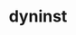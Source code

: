 ---
title: "dyninst"
layout: cache
categories: [package, develop]
meta: {"versions": ["13.0.0"], "compilers": ["gcc@=11.4.0", "gcc@=9.4.0"], "oss": ["ubuntu20.04", "ubuntu22.04"], "platforms": ["linux"], "targets": ["neoverse_v1", "neoverse_v2", "ppc64le", "x86_64_v3"], "stacks": ["e4s", "e4s-neoverse-v2", "e4s-neoverse_v1", "e4s-power", "e4s-rocm-external", "root", "tutorial"], "num_specs": 87, "num_specs_by_stack": {"root": 87, "e4s-power": 16, "e4s-neoverse_v1": 16, "e4s-neoverse-v2": 16, "tutorial": 7, "e4s": 24, "e4s-rocm-external": 8}}
spec_details: [{"hash": "34aydl4ac5g4krktlc5utfbqgwdntzua", "compiler": "gcc@=9.4.0", "versions": ["13.0.0"], "os": "ubuntu20.04", "platform": "linux", "target": "ppc64le", "variants": ["build_system=cmake", "build_type=Release", "generator=make", "~ipo", "+openmp", "~stat_dysect", "~static"], "stacks": ["root", "e4s-power"], "size": "-", "tarball": "https://binaries.spack.io/develop/build_cache/linux-ubuntu20.04-ppc64le/gcc-9.4.0/dyninst-13.0.0/linux-ubuntu20.04-ppc64le-gcc-9.4.0-dyninst-13.0.0-34aydl4ac5g4krktlc5utfbqgwdntzua.spack"}, {"hash": "3jvx4stsfx2qfejibrxpgocphewb5657", "compiler": "gcc@=9.4.0", "versions": ["13.0.0"], "os": "ubuntu20.04", "platform": "linux", "target": "ppc64le", "variants": ["build_system=cmake", "build_type=Release", "generator=make", "~ipo", "+openmp", "~stat_dysect", "~static"], "stacks": ["root", "e4s-power"], "size": "-", "tarball": "https://binaries.spack.io/develop/build_cache/linux-ubuntu20.04-ppc64le/gcc-9.4.0/dyninst-13.0.0/linux-ubuntu20.04-ppc64le-gcc-9.4.0-dyninst-13.0.0-3jvx4stsfx2qfejibrxpgocphewb5657.spack"}, {"hash": "5b73tqhp5jp3gmlsyawiol7soi465y7g", "compiler": "gcc@=9.4.0", "versions": ["13.0.0"], "os": "ubuntu20.04", "platform": "linux", "target": "ppc64le", "variants": ["build_system=cmake", "build_type=Release", "generator=make", "~ipo", "+openmp", "~stat_dysect", "~static"], "stacks": ["root", "e4s-power"], "size": "-", "tarball": "https://binaries.spack.io/develop/build_cache/linux-ubuntu20.04-ppc64le/gcc-9.4.0/dyninst-13.0.0/linux-ubuntu20.04-ppc64le-gcc-9.4.0-dyninst-13.0.0-5b73tqhp5jp3gmlsyawiol7soi465y7g.spack"}, {"hash": "hsy3gtevbotlgak3eqtoogcn2colwe7k", "compiler": "gcc@=9.4.0", "versions": ["13.0.0"], "os": "ubuntu20.04", "platform": "linux", "target": "ppc64le", "variants": ["build_system=cmake", "build_type=Release", "generator=make", "~ipo", "+openmp", "~stat_dysect", "~static"], "stacks": ["root", "e4s-power"], "size": "-", "tarball": "https://binaries.spack.io/develop/build_cache/linux-ubuntu20.04-ppc64le/gcc-9.4.0/dyninst-13.0.0/linux-ubuntu20.04-ppc64le-gcc-9.4.0-dyninst-13.0.0-hsy3gtevbotlgak3eqtoogcn2colwe7k.spack"}, {"hash": "i7kqk7jaengt3morj64hnxyu7tnjhnvc", "compiler": "gcc@=9.4.0", "versions": ["13.0.0"], "os": "ubuntu20.04", "platform": "linux", "target": "ppc64le", "variants": ["build_system=cmake", "build_type=Release", "generator=make", "~ipo", "+openmp", "~stat_dysect", "~static"], "stacks": ["root", "e4s-power"], "size": "-", "tarball": "https://binaries.spack.io/develop/build_cache/linux-ubuntu20.04-ppc64le/gcc-9.4.0/dyninst-13.0.0/linux-ubuntu20.04-ppc64le-gcc-9.4.0-dyninst-13.0.0-i7kqk7jaengt3morj64hnxyu7tnjhnvc.spack"}, {"hash": "jy7rrrghbma6abg7uqlpksb6hjylplf2", "compiler": "gcc@=9.4.0", "versions": ["13.0.0"], "os": "ubuntu20.04", "platform": "linux", "target": "ppc64le", "variants": ["build_system=cmake", "build_type=Release", "generator=make", "~ipo", "+openmp", "~stat_dysect", "~static"], "stacks": ["root", "e4s-power"], "size": "-", "tarball": "https://binaries.spack.io/develop/build_cache/linux-ubuntu20.04-ppc64le/gcc-9.4.0/dyninst-13.0.0/linux-ubuntu20.04-ppc64le-gcc-9.4.0-dyninst-13.0.0-jy7rrrghbma6abg7uqlpksb6hjylplf2.spack"}, {"hash": "mqqwwcllb2t36ahfelddj7cvyg7mavpk", "compiler": "gcc@=9.4.0", "versions": ["13.0.0"], "os": "ubuntu20.04", "platform": "linux", "target": "ppc64le", "variants": ["build_system=cmake", "build_type=Release", "generator=make", "~ipo", "+openmp", "~stat_dysect", "~static"], "stacks": ["root", "e4s-power"], "size": "-", "tarball": "https://binaries.spack.io/develop/build_cache/linux-ubuntu20.04-ppc64le/gcc-9.4.0/dyninst-13.0.0/linux-ubuntu20.04-ppc64le-gcc-9.4.0-dyninst-13.0.0-mqqwwcllb2t36ahfelddj7cvyg7mavpk.spack"}, {"hash": "nsugtveigfoghc7ks22tia7c67iwlrvu", "compiler": "gcc@=9.4.0", "versions": ["13.0.0"], "os": "ubuntu20.04", "platform": "linux", "target": "ppc64le", "variants": ["build_system=cmake", "build_type=Release", "generator=make", "~ipo", "+openmp", "~stat_dysect", "~static"], "stacks": ["root", "e4s-power"], "size": "-", "tarball": "https://binaries.spack.io/develop/build_cache/linux-ubuntu20.04-ppc64le/gcc-9.4.0/dyninst-13.0.0/linux-ubuntu20.04-ppc64le-gcc-9.4.0-dyninst-13.0.0-nsugtveigfoghc7ks22tia7c67iwlrvu.spack"}, {"hash": "pf4xypwgxeytg3icggamedt2qqh7zcwn", "compiler": "gcc@=9.4.0", "versions": ["13.0.0"], "os": "ubuntu20.04", "platform": "linux", "target": "ppc64le", "variants": ["build_system=cmake", "build_type=Release", "generator=make", "~ipo", "+openmp", "~stat_dysect", "~static"], "stacks": ["root", "e4s-power"], "size": "-", "tarball": "https://binaries.spack.io/develop/build_cache/linux-ubuntu20.04-ppc64le/gcc-9.4.0/dyninst-13.0.0/linux-ubuntu20.04-ppc64le-gcc-9.4.0-dyninst-13.0.0-pf4xypwgxeytg3icggamedt2qqh7zcwn.spack"}, {"hash": "pn5arf3vi6p7rdhjexaom34bpymdqhux", "compiler": "gcc@=9.4.0", "versions": ["13.0.0"], "os": "ubuntu20.04", "platform": "linux", "target": "ppc64le", "variants": ["build_system=cmake", "build_type=Release", "generator=make", "~ipo", "+openmp", "~stat_dysect", "~static"], "stacks": ["root", "e4s-power"], "size": "-", "tarball": "https://binaries.spack.io/develop/build_cache/linux-ubuntu20.04-ppc64le/gcc-9.4.0/dyninst-13.0.0/linux-ubuntu20.04-ppc64le-gcc-9.4.0-dyninst-13.0.0-pn5arf3vi6p7rdhjexaom34bpymdqhux.spack"}, {"hash": "t3ac4dv32goo4gf6whru55jcxldlfnmn", "compiler": "gcc@=9.4.0", "versions": ["13.0.0"], "os": "ubuntu20.04", "platform": "linux", "target": "ppc64le", "variants": ["build_system=cmake", "build_type=Release", "generator=make", "~ipo", "+openmp", "~stat_dysect", "~static"], "stacks": ["root", "e4s-power"], "size": "-", "tarball": "https://binaries.spack.io/develop/build_cache/linux-ubuntu20.04-ppc64le/gcc-9.4.0/dyninst-13.0.0/linux-ubuntu20.04-ppc64le-gcc-9.4.0-dyninst-13.0.0-t3ac4dv32goo4gf6whru55jcxldlfnmn.spack"}, {"hash": "toy2z4iw2hwt6kw3iep7evgebdkbbo4d", "compiler": "gcc@=9.4.0", "versions": ["13.0.0"], "os": "ubuntu20.04", "platform": "linux", "target": "ppc64le", "variants": ["build_system=cmake", "build_type=Release", "generator=make", "~ipo", "+openmp", "~stat_dysect", "~static"], "stacks": ["root", "e4s-power"], "size": "-", "tarball": "https://binaries.spack.io/develop/build_cache/linux-ubuntu20.04-ppc64le/gcc-9.4.0/dyninst-13.0.0/linux-ubuntu20.04-ppc64le-gcc-9.4.0-dyninst-13.0.0-toy2z4iw2hwt6kw3iep7evgebdkbbo4d.spack"}, {"hash": "udn7ovnm2lsoowjned4gvidujvumua26", "compiler": "gcc@=9.4.0", "versions": ["13.0.0"], "os": "ubuntu20.04", "platform": "linux", "target": "ppc64le", "variants": ["build_system=cmake", "build_type=Release", "generator=make", "~ipo", "+openmp", "~stat_dysect", "~static"], "stacks": ["root", "e4s-power"], "size": "-", "tarball": "https://binaries.spack.io/develop/build_cache/linux-ubuntu20.04-ppc64le/gcc-9.4.0/dyninst-13.0.0/linux-ubuntu20.04-ppc64le-gcc-9.4.0-dyninst-13.0.0-udn7ovnm2lsoowjned4gvidujvumua26.spack"}, {"hash": "vf2jgkoluggejbrxgngx6qx3pt6czssc", "compiler": "gcc@=9.4.0", "versions": ["13.0.0"], "os": "ubuntu20.04", "platform": "linux", "target": "ppc64le", "variants": ["build_system=cmake", "build_type=Release", "generator=make", "~ipo", "+openmp", "~stat_dysect", "~static"], "stacks": ["root", "e4s-power"], "size": "-", "tarball": "https://binaries.spack.io/develop/build_cache/linux-ubuntu20.04-ppc64le/gcc-9.4.0/dyninst-13.0.0/linux-ubuntu20.04-ppc64le-gcc-9.4.0-dyninst-13.0.0-vf2jgkoluggejbrxgngx6qx3pt6czssc.spack"}, {"hash": "wf7yalgiiiigrzjyzglijumuqed7h2zm", "compiler": "gcc@=9.4.0", "versions": ["13.0.0"], "os": "ubuntu20.04", "platform": "linux", "target": "ppc64le", "variants": ["build_system=cmake", "build_type=Release", "generator=make", "~ipo", "+openmp", "~stat_dysect", "~static"], "stacks": ["root", "e4s-power"], "size": "-", "tarball": "https://binaries.spack.io/develop/build_cache/linux-ubuntu20.04-ppc64le/gcc-9.4.0/dyninst-13.0.0/linux-ubuntu20.04-ppc64le-gcc-9.4.0-dyninst-13.0.0-wf7yalgiiiigrzjyzglijumuqed7h2zm.spack"}, {"hash": "xema2e7rlcbt2l4bh7jms4bdopwgmgo5", "compiler": "gcc@=9.4.0", "versions": ["13.0.0"], "os": "ubuntu20.04", "platform": "linux", "target": "ppc64le", "variants": ["build_system=cmake", "build_type=Release", "generator=make", "~ipo", "+openmp", "~stat_dysect", "~static"], "stacks": ["root", "e4s-power"], "size": "-", "tarball": "https://binaries.spack.io/develop/build_cache/linux-ubuntu20.04-ppc64le/gcc-9.4.0/dyninst-13.0.0/linux-ubuntu20.04-ppc64le-gcc-9.4.0-dyninst-13.0.0-xema2e7rlcbt2l4bh7jms4bdopwgmgo5.spack"}, {"hash": "26wg4irhtkkuxs5tawrwtcoivumfv2bs", "compiler": "gcc@=11.4.0", "versions": ["13.0.0"], "os": "ubuntu22.04", "platform": "linux", "target": "neoverse_v1", "variants": ["build_system=cmake", "build_type=Release", "generator=make", "~ipo", "+openmp", "~stat_dysect", "~static"], "stacks": ["root", "e4s-neoverse_v1"], "size": "-", "tarball": "https://binaries.spack.io/develop/build_cache/linux-ubuntu22.04-neoverse_v1/gcc-11.4.0/dyninst-13.0.0/linux-ubuntu22.04-neoverse_v1-gcc-11.4.0-dyninst-13.0.0-26wg4irhtkkuxs5tawrwtcoivumfv2bs.spack"}, {"hash": "2wtnpisousg3sspwslmrlt5kvbop6bvc", "compiler": "gcc@=11.4.0", "versions": ["13.0.0"], "os": "ubuntu22.04", "platform": "linux", "target": "neoverse_v1", "variants": ["build_system=cmake", "build_type=Release", "generator=make", "~ipo", "+openmp", "~stat_dysect", "~static"], "stacks": ["root", "e4s-neoverse_v1"], "size": "-", "tarball": "https://binaries.spack.io/develop/build_cache/linux-ubuntu22.04-neoverse_v1/gcc-11.4.0/dyninst-13.0.0/linux-ubuntu22.04-neoverse_v1-gcc-11.4.0-dyninst-13.0.0-2wtnpisousg3sspwslmrlt5kvbop6bvc.spack"}, {"hash": "5wtv74lhr6riepi4lqzriyakrqpafcil", "compiler": "gcc@=11.4.0", "versions": ["13.0.0"], "os": "ubuntu22.04", "platform": "linux", "target": "neoverse_v1", "variants": ["build_system=cmake", "build_type=Release", "generator=make", "~ipo", "+openmp", "~stat_dysect", "~static"], "stacks": ["root", "e4s-neoverse_v1"], "size": "-", "tarball": "https://binaries.spack.io/develop/build_cache/linux-ubuntu22.04-neoverse_v1/gcc-11.4.0/dyninst-13.0.0/linux-ubuntu22.04-neoverse_v1-gcc-11.4.0-dyninst-13.0.0-5wtv74lhr6riepi4lqzriyakrqpafcil.spack"}, {"hash": "d6rnsnhr3lxeseixirt26rszyngvruv4", "compiler": "gcc@=11.4.0", "versions": ["13.0.0"], "os": "ubuntu22.04", "platform": "linux", "target": "neoverse_v1", "variants": ["build_system=cmake", "build_type=Release", "generator=make", "~ipo", "+openmp", "~stat_dysect", "~static"], "stacks": ["root", "e4s-neoverse_v1"], "size": "-", "tarball": "https://binaries.spack.io/develop/build_cache/linux-ubuntu22.04-neoverse_v1/gcc-11.4.0/dyninst-13.0.0/linux-ubuntu22.04-neoverse_v1-gcc-11.4.0-dyninst-13.0.0-d6rnsnhr3lxeseixirt26rszyngvruv4.spack"}, {"hash": "ehalxpimsmvv7bjwsxv2yu4kuvnj6q3m", "compiler": "gcc@=11.4.0", "versions": ["13.0.0"], "os": "ubuntu22.04", "platform": "linux", "target": "neoverse_v1", "variants": ["build_system=cmake", "build_type=Release", "generator=make", "~ipo", "+openmp", "~stat_dysect", "~static"], "stacks": ["root", "e4s-neoverse_v1"], "size": "-", "tarball": "https://binaries.spack.io/develop/build_cache/linux-ubuntu22.04-neoverse_v1/gcc-11.4.0/dyninst-13.0.0/linux-ubuntu22.04-neoverse_v1-gcc-11.4.0-dyninst-13.0.0-ehalxpimsmvv7bjwsxv2yu4kuvnj6q3m.spack"}, {"hash": "gtdkv5clqbxycr4zzlfzgaq3vnjv5wrq", "compiler": "gcc@=11.4.0", "versions": ["13.0.0"], "os": "ubuntu22.04", "platform": "linux", "target": "neoverse_v1", "variants": ["build_system=cmake", "build_type=Release", "generator=make", "~ipo", "+openmp", "~stat_dysect", "~static"], "stacks": ["root", "e4s-neoverse_v1"], "size": "-", "tarball": "https://binaries.spack.io/develop/build_cache/linux-ubuntu22.04-neoverse_v1/gcc-11.4.0/dyninst-13.0.0/linux-ubuntu22.04-neoverse_v1-gcc-11.4.0-dyninst-13.0.0-gtdkv5clqbxycr4zzlfzgaq3vnjv5wrq.spack"}, {"hash": "h7ciitv2cdldkpzhl77l6jswvigpq4aq", "compiler": "gcc@=11.4.0", "versions": ["13.0.0"], "os": "ubuntu22.04", "platform": "linux", "target": "neoverse_v1", "variants": ["build_system=cmake", "build_type=Release", "generator=make", "~ipo", "+openmp", "~stat_dysect", "~static"], "stacks": ["root", "e4s-neoverse_v1"], "size": "-", "tarball": "https://binaries.spack.io/develop/build_cache/linux-ubuntu22.04-neoverse_v1/gcc-11.4.0/dyninst-13.0.0/linux-ubuntu22.04-neoverse_v1-gcc-11.4.0-dyninst-13.0.0-h7ciitv2cdldkpzhl77l6jswvigpq4aq.spack"}, {"hash": "j53vzbtbopgli6r2nhbpyf44pouw2ibh", "compiler": "gcc@=11.4.0", "versions": ["13.0.0"], "os": "ubuntu22.04", "platform": "linux", "target": "neoverse_v1", "variants": ["build_system=cmake", "build_type=Release", "generator=make", "~ipo", "+openmp", "~stat_dysect", "~static"], "stacks": ["root", "e4s-neoverse_v1"], "size": "-", "tarball": "https://binaries.spack.io/develop/build_cache/linux-ubuntu22.04-neoverse_v1/gcc-11.4.0/dyninst-13.0.0/linux-ubuntu22.04-neoverse_v1-gcc-11.4.0-dyninst-13.0.0-j53vzbtbopgli6r2nhbpyf44pouw2ibh.spack"}, {"hash": "kx6l53tte62ckuunmjjxqgcvyf4vxz3q", "compiler": "gcc@=11.4.0", "versions": ["13.0.0"], "os": "ubuntu22.04", "platform": "linux", "target": "neoverse_v1", "variants": ["build_system=cmake", "build_type=Release", "generator=make", "~ipo", "+openmp", "~stat_dysect", "~static"], "stacks": ["root", "e4s-neoverse_v1"], "size": "-", "tarball": "https://binaries.spack.io/develop/build_cache/linux-ubuntu22.04-neoverse_v1/gcc-11.4.0/dyninst-13.0.0/linux-ubuntu22.04-neoverse_v1-gcc-11.4.0-dyninst-13.0.0-kx6l53tte62ckuunmjjxqgcvyf4vxz3q.spack"}, {"hash": "mbl5z4jfn2qafkumovrynvz7onajygyw", "compiler": "gcc@=11.4.0", "versions": ["13.0.0"], "os": "ubuntu22.04", "platform": "linux", "target": "neoverse_v1", "variants": ["build_system=cmake", "build_type=Release", "generator=make", "~ipo", "+openmp", "~stat_dysect", "~static"], "stacks": ["root", "e4s-neoverse_v1"], "size": "-", "tarball": "https://binaries.spack.io/develop/build_cache/linux-ubuntu22.04-neoverse_v1/gcc-11.4.0/dyninst-13.0.0/linux-ubuntu22.04-neoverse_v1-gcc-11.4.0-dyninst-13.0.0-mbl5z4jfn2qafkumovrynvz7onajygyw.spack"}, {"hash": "pqak6lltelvus5iao32io2brj3yfgtpb", "compiler": "gcc@=11.4.0", "versions": ["13.0.0"], "os": "ubuntu22.04", "platform": "linux", "target": "neoverse_v1", "variants": ["build_system=cmake", "build_type=Release", "generator=make", "~ipo", "+openmp", "~stat_dysect", "~static"], "stacks": ["root", "e4s-neoverse_v1"], "size": "-", "tarball": "https://binaries.spack.io/develop/build_cache/linux-ubuntu22.04-neoverse_v1/gcc-11.4.0/dyninst-13.0.0/linux-ubuntu22.04-neoverse_v1-gcc-11.4.0-dyninst-13.0.0-pqak6lltelvus5iao32io2brj3yfgtpb.spack"}, {"hash": "sviauadetj2cr7jghaugnzthh4jxs6bf", "compiler": "gcc@=11.4.0", "versions": ["13.0.0"], "os": "ubuntu22.04", "platform": "linux", "target": "neoverse_v1", "variants": ["build_system=cmake", "build_type=Release", "generator=make", "~ipo", "+openmp", "~stat_dysect", "~static"], "stacks": ["root", "e4s-neoverse_v1"], "size": "-", "tarball": "https://binaries.spack.io/develop/build_cache/linux-ubuntu22.04-neoverse_v1/gcc-11.4.0/dyninst-13.0.0/linux-ubuntu22.04-neoverse_v1-gcc-11.4.0-dyninst-13.0.0-sviauadetj2cr7jghaugnzthh4jxs6bf.spack"}, {"hash": "sydntqlcja7v5tzcaodrwyeder3oc3aj", "compiler": "gcc@=11.4.0", "versions": ["13.0.0"], "os": "ubuntu22.04", "platform": "linux", "target": "neoverse_v1", "variants": ["build_system=cmake", "build_type=Release", "generator=make", "~ipo", "+openmp", "~stat_dysect", "~static"], "stacks": ["root", "e4s-neoverse_v1"], "size": "-", "tarball": "https://binaries.spack.io/develop/build_cache/linux-ubuntu22.04-neoverse_v1/gcc-11.4.0/dyninst-13.0.0/linux-ubuntu22.04-neoverse_v1-gcc-11.4.0-dyninst-13.0.0-sydntqlcja7v5tzcaodrwyeder3oc3aj.spack"}, {"hash": "twaeip3cyu4u5fbuirotrel2d6ks442w", "compiler": "gcc@=11.4.0", "versions": ["13.0.0"], "os": "ubuntu22.04", "platform": "linux", "target": "neoverse_v1", "variants": ["build_system=cmake", "build_type=Release", "generator=make", "~ipo", "+openmp", "~stat_dysect", "~static"], "stacks": ["root", "e4s-neoverse_v1"], "size": "-", "tarball": "https://binaries.spack.io/develop/build_cache/linux-ubuntu22.04-neoverse_v1/gcc-11.4.0/dyninst-13.0.0/linux-ubuntu22.04-neoverse_v1-gcc-11.4.0-dyninst-13.0.0-twaeip3cyu4u5fbuirotrel2d6ks442w.spack"}, {"hash": "vkblq3fofvhzewif6lljo33rmzjlfwn2", "compiler": "gcc@=11.4.0", "versions": ["13.0.0"], "os": "ubuntu22.04", "platform": "linux", "target": "neoverse_v1", "variants": ["build_system=cmake", "build_type=Release", "generator=make", "~ipo", "+openmp", "~stat_dysect", "~static"], "stacks": ["root", "e4s-neoverse_v1"], "size": "-", "tarball": "https://binaries.spack.io/develop/build_cache/linux-ubuntu22.04-neoverse_v1/gcc-11.4.0/dyninst-13.0.0/linux-ubuntu22.04-neoverse_v1-gcc-11.4.0-dyninst-13.0.0-vkblq3fofvhzewif6lljo33rmzjlfwn2.spack"}, {"hash": "wwhv5fscjsqf2cdcggrggdhbqup53j7s", "compiler": "gcc@=11.4.0", "versions": ["13.0.0"], "os": "ubuntu22.04", "platform": "linux", "target": "neoverse_v1", "variants": ["build_system=cmake", "build_type=Release", "generator=make", "~ipo", "+openmp", "~stat_dysect", "~static"], "stacks": ["root", "e4s-neoverse_v1"], "size": "-", "tarball": "https://binaries.spack.io/develop/build_cache/linux-ubuntu22.04-neoverse_v1/gcc-11.4.0/dyninst-13.0.0/linux-ubuntu22.04-neoverse_v1-gcc-11.4.0-dyninst-13.0.0-wwhv5fscjsqf2cdcggrggdhbqup53j7s.spack"}, {"hash": "3zsfg3q6sckgpzt2sxpzzv3q4x7j5zyb", "compiler": "gcc@=11.4.0", "versions": ["13.0.0"], "os": "ubuntu22.04", "platform": "linux", "target": "neoverse_v2", "variants": ["build_system=cmake", "build_type=Release", "generator=make", "~ipo", "+openmp", "~stat_dysect", "~static"], "stacks": ["root", "e4s-neoverse-v2"], "size": "-", "tarball": "https://binaries.spack.io/develop/build_cache/linux-ubuntu22.04-neoverse_v2/gcc-11.4.0/dyninst-13.0.0/linux-ubuntu22.04-neoverse_v2-gcc-11.4.0-dyninst-13.0.0-3zsfg3q6sckgpzt2sxpzzv3q4x7j5zyb.spack"}, {"hash": "4dao4yya6gitfrqgdq34yqg3gnv4yio5", "compiler": "gcc@=11.4.0", "versions": ["13.0.0"], "os": "ubuntu22.04", "platform": "linux", "target": "neoverse_v2", "variants": ["build_system=cmake", "build_type=Release", "generator=make", "~ipo", "+openmp", "~stat_dysect", "~static"], "stacks": ["root", "e4s-neoverse-v2"], "size": "-", "tarball": "https://binaries.spack.io/develop/build_cache/linux-ubuntu22.04-neoverse_v2/gcc-11.4.0/dyninst-13.0.0/linux-ubuntu22.04-neoverse_v2-gcc-11.4.0-dyninst-13.0.0-4dao4yya6gitfrqgdq34yqg3gnv4yio5.spack"}, {"hash": "6i7yqx3shlwupi3vcdo6da4jwo77y5kc", "compiler": "gcc@=11.4.0", "versions": ["13.0.0"], "os": "ubuntu22.04", "platform": "linux", "target": "neoverse_v2", "variants": ["build_system=cmake", "build_type=Release", "generator=make", "~ipo", "+openmp", "~stat_dysect", "~static"], "stacks": ["root", "e4s-neoverse-v2"], "size": "-", "tarball": "https://binaries.spack.io/develop/build_cache/linux-ubuntu22.04-neoverse_v2/gcc-11.4.0/dyninst-13.0.0/linux-ubuntu22.04-neoverse_v2-gcc-11.4.0-dyninst-13.0.0-6i7yqx3shlwupi3vcdo6da4jwo77y5kc.spack"}, {"hash": "aq2qdecyrp2gwt5hl2h3oxnyxf7m7ilf", "compiler": "gcc@=11.4.0", "versions": ["13.0.0"], "os": "ubuntu22.04", "platform": "linux", "target": "neoverse_v2", "variants": ["build_system=cmake", "build_type=Release", "generator=make", "~ipo", "+openmp", "~stat_dysect", "~static"], "stacks": ["root", "e4s-neoverse-v2"], "size": "-", "tarball": "https://binaries.spack.io/develop/build_cache/linux-ubuntu22.04-neoverse_v2/gcc-11.4.0/dyninst-13.0.0/linux-ubuntu22.04-neoverse_v2-gcc-11.4.0-dyninst-13.0.0-aq2qdecyrp2gwt5hl2h3oxnyxf7m7ilf.spack"}, {"hash": "d3xynshjezgan3puvgbktehjbs4rz4w6", "compiler": "gcc@=11.4.0", "versions": ["13.0.0"], "os": "ubuntu22.04", "platform": "linux", "target": "neoverse_v2", "variants": ["build_system=cmake", "build_type=Release", "generator=make", "~ipo", "+openmp", "~stat_dysect", "~static"], "stacks": ["root", "e4s-neoverse-v2"], "size": "-", "tarball": "https://binaries.spack.io/develop/build_cache/linux-ubuntu22.04-neoverse_v2/gcc-11.4.0/dyninst-13.0.0/linux-ubuntu22.04-neoverse_v2-gcc-11.4.0-dyninst-13.0.0-d3xynshjezgan3puvgbktehjbs4rz4w6.spack"}, {"hash": "fortu2tck2gzo34ca2imc5y6lart7fzm", "compiler": "gcc@=11.4.0", "versions": ["13.0.0"], "os": "ubuntu22.04", "platform": "linux", "target": "neoverse_v2", "variants": ["build_system=cmake", "build_type=Release", "generator=make", "~ipo", "+openmp", "~stat_dysect", "~static"], "stacks": ["root", "e4s-neoverse-v2"], "size": "-", "tarball": "https://binaries.spack.io/develop/build_cache/linux-ubuntu22.04-neoverse_v2/gcc-11.4.0/dyninst-13.0.0/linux-ubuntu22.04-neoverse_v2-gcc-11.4.0-dyninst-13.0.0-fortu2tck2gzo34ca2imc5y6lart7fzm.spack"}, {"hash": "fw6sa6okibkqi4qv4fde7j6orfl5sr6a", "compiler": "gcc@=11.4.0", "versions": ["13.0.0"], "os": "ubuntu22.04", "platform": "linux", "target": "neoverse_v2", "variants": ["build_system=cmake", "build_type=Release", "generator=make", "~ipo", "+openmp", "~stat_dysect", "~static"], "stacks": ["root", "e4s-neoverse-v2"], "size": "-", "tarball": "https://binaries.spack.io/develop/build_cache/linux-ubuntu22.04-neoverse_v2/gcc-11.4.0/dyninst-13.0.0/linux-ubuntu22.04-neoverse_v2-gcc-11.4.0-dyninst-13.0.0-fw6sa6okibkqi4qv4fde7j6orfl5sr6a.spack"}, {"hash": "g63gx4iuwjcwirpqppdiaid2vwa7vbni", "compiler": "gcc@=11.4.0", "versions": ["13.0.0"], "os": "ubuntu22.04", "platform": "linux", "target": "neoverse_v2", "variants": ["build_system=cmake", "build_type=Release", "generator=make", "~ipo", "+openmp", "~stat_dysect", "~static"], "stacks": ["root", "e4s-neoverse-v2"], "size": "-", "tarball": "https://binaries.spack.io/develop/build_cache/linux-ubuntu22.04-neoverse_v2/gcc-11.4.0/dyninst-13.0.0/linux-ubuntu22.04-neoverse_v2-gcc-11.4.0-dyninst-13.0.0-g63gx4iuwjcwirpqppdiaid2vwa7vbni.spack"}, {"hash": "gib2b7pqlumvhzqhbhxnlkrrzxu6sifb", "compiler": "gcc@=11.4.0", "versions": ["13.0.0"], "os": "ubuntu22.04", "platform": "linux", "target": "neoverse_v2", "variants": ["build_system=cmake", "build_type=Release", "generator=make", "~ipo", "+openmp", "~stat_dysect", "~static"], "stacks": ["root", "e4s-neoverse-v2"], "size": "-", "tarball": "https://binaries.spack.io/develop/build_cache/linux-ubuntu22.04-neoverse_v2/gcc-11.4.0/dyninst-13.0.0/linux-ubuntu22.04-neoverse_v2-gcc-11.4.0-dyninst-13.0.0-gib2b7pqlumvhzqhbhxnlkrrzxu6sifb.spack"}, {"hash": "hisyjhdb5kpfgrifkpv6cyhr4vew3azn", "compiler": "gcc@=11.4.0", "versions": ["13.0.0"], "os": "ubuntu22.04", "platform": "linux", "target": "neoverse_v2", "variants": ["build_system=cmake", "build_type=Release", "generator=make", "~ipo", "+openmp", "~stat_dysect", "~static"], "stacks": ["root", "e4s-neoverse-v2"], "size": "-", "tarball": "https://binaries.spack.io/develop/build_cache/linux-ubuntu22.04-neoverse_v2/gcc-11.4.0/dyninst-13.0.0/linux-ubuntu22.04-neoverse_v2-gcc-11.4.0-dyninst-13.0.0-hisyjhdb5kpfgrifkpv6cyhr4vew3azn.spack"}, {"hash": "kui7weehoqg5y3wsjqhqembnmfx5wi5d", "compiler": "gcc@=11.4.0", "versions": ["13.0.0"], "os": "ubuntu22.04", "platform": "linux", "target": "neoverse_v2", "variants": ["build_system=cmake", "build_type=Release", "generator=make", "~ipo", "+openmp", "~stat_dysect", "~static"], "stacks": ["root", "e4s-neoverse-v2"], "size": "-", "tarball": "https://binaries.spack.io/develop/build_cache/linux-ubuntu22.04-neoverse_v2/gcc-11.4.0/dyninst-13.0.0/linux-ubuntu22.04-neoverse_v2-gcc-11.4.0-dyninst-13.0.0-kui7weehoqg5y3wsjqhqembnmfx5wi5d.spack"}, {"hash": "oshwmmz3uxxw46cufqczutvna3v2yqvd", "compiler": "gcc@=11.4.0", "versions": ["13.0.0"], "os": "ubuntu22.04", "platform": "linux", "target": "neoverse_v2", "variants": ["build_system=cmake", "build_type=Release", "generator=make", "~ipo", "+openmp", "~stat_dysect", "~static"], "stacks": ["root", "e4s-neoverse-v2"], "size": "-", "tarball": "https://binaries.spack.io/develop/build_cache/linux-ubuntu22.04-neoverse_v2/gcc-11.4.0/dyninst-13.0.0/linux-ubuntu22.04-neoverse_v2-gcc-11.4.0-dyninst-13.0.0-oshwmmz3uxxw46cufqczutvna3v2yqvd.spack"}, {"hash": "p4osi7vvqat3wutjz3xl4c3nsuzqnaub", "compiler": "gcc@=11.4.0", "versions": ["13.0.0"], "os": "ubuntu22.04", "platform": "linux", "target": "neoverse_v2", "variants": ["build_system=cmake", "build_type=Release", "generator=make", "~ipo", "+openmp", "~stat_dysect", "~static"], "stacks": ["root", "e4s-neoverse-v2"], "size": "-", "tarball": "https://binaries.spack.io/develop/build_cache/linux-ubuntu22.04-neoverse_v2/gcc-11.4.0/dyninst-13.0.0/linux-ubuntu22.04-neoverse_v2-gcc-11.4.0-dyninst-13.0.0-p4osi7vvqat3wutjz3xl4c3nsuzqnaub.spack"}, {"hash": "q43rycmnhigr6tg3v6kpocum4srzm52v", "compiler": "gcc@=11.4.0", "versions": ["13.0.0"], "os": "ubuntu22.04", "platform": "linux", "target": "neoverse_v2", "variants": ["build_system=cmake", "build_type=Release", "generator=make", "~ipo", "+openmp", "~stat_dysect", "~static"], "stacks": ["root", "e4s-neoverse-v2"], "size": "-", "tarball": "https://binaries.spack.io/develop/build_cache/linux-ubuntu22.04-neoverse_v2/gcc-11.4.0/dyninst-13.0.0/linux-ubuntu22.04-neoverse_v2-gcc-11.4.0-dyninst-13.0.0-q43rycmnhigr6tg3v6kpocum4srzm52v.spack"}, {"hash": "rv3oz2ep75yplr56y7ns24mbykotdsbz", "compiler": "gcc@=11.4.0", "versions": ["13.0.0"], "os": "ubuntu22.04", "platform": "linux", "target": "neoverse_v2", "variants": ["build_system=cmake", "build_type=Release", "generator=make", "~ipo", "+openmp", "~stat_dysect", "~static"], "stacks": ["root", "e4s-neoverse-v2"], "size": "-", "tarball": "https://binaries.spack.io/develop/build_cache/linux-ubuntu22.04-neoverse_v2/gcc-11.4.0/dyninst-13.0.0/linux-ubuntu22.04-neoverse_v2-gcc-11.4.0-dyninst-13.0.0-rv3oz2ep75yplr56y7ns24mbykotdsbz.spack"}, {"hash": "t5twth5xrnkuybmnrt45o2lfbfr533wh", "compiler": "gcc@=11.4.0", "versions": ["13.0.0"], "os": "ubuntu22.04", "platform": "linux", "target": "neoverse_v2", "variants": ["build_system=cmake", "build_type=Release", "generator=make", "~ipo", "+openmp", "~stat_dysect", "~static"], "stacks": ["root", "e4s-neoverse-v2"], "size": "-", "tarball": "https://binaries.spack.io/develop/build_cache/linux-ubuntu22.04-neoverse_v2/gcc-11.4.0/dyninst-13.0.0/linux-ubuntu22.04-neoverse_v2-gcc-11.4.0-dyninst-13.0.0-t5twth5xrnkuybmnrt45o2lfbfr533wh.spack"}, {"hash": "mijuciip36lapotesgjnem3f32c6rpir", "compiler": "gcc@=11.4.0", "versions": ["13.0.0"], "os": "ubuntu22.04", "platform": "linux", "target": "x86_64_v3", "variants": ["build_system=cmake", "build_type=Release", "generator=make", "~ipo", "+openmp", "~stat_dysect", "~static"], "stacks": ["root", "tutorial"], "size": "-", "tarball": "https://binaries.spack.io/develop/build_cache/linux-ubuntu22.04-x86_64_v3/gcc-11.4.0/dyninst-13.0.0/linux-ubuntu22.04-x86_64_v3-gcc-11.4.0-dyninst-13.0.0-mijuciip36lapotesgjnem3f32c6rpir.spack"}, {"hash": "zurmqc6sodr22xrl7s2szgwwuopghanj", "compiler": "gcc@=11.4.0", "versions": ["13.0.0"], "os": "ubuntu22.04", "platform": "linux", "target": "x86_64_v3", "variants": ["build_system=cmake", "build_type=Release", "generator=make", "~ipo", "+openmp", "~stat_dysect", "~static"], "stacks": ["root", "tutorial"], "size": "-", "tarball": "https://binaries.spack.io/develop/build_cache/linux-ubuntu22.04-x86_64_v3/gcc-11.4.0/dyninst-13.0.0/linux-ubuntu22.04-x86_64_v3-gcc-11.4.0-dyninst-13.0.0-zurmqc6sodr22xrl7s2szgwwuopghanj.spack"}, {"hash": "rcdpbmkcndu53lu45vyhqz6deofjkgee", "compiler": "gcc@=11.4.0", "versions": ["13.0.0"], "os": "ubuntu22.04", "platform": "linux", "target": "x86_64_v3", "variants": ["build_system=cmake", "build_type=Release", "generator=make", "~ipo", "+openmp", "~stat_dysect", "~static"], "stacks": ["root", "tutorial"], "size": "-", "tarball": "https://binaries.spack.io/develop/build_cache/linux-ubuntu22.04-x86_64_v3/gcc-11.4.0/dyninst-13.0.0/linux-ubuntu22.04-x86_64_v3-gcc-11.4.0-dyninst-13.0.0-rcdpbmkcndu53lu45vyhqz6deofjkgee.spack"}, {"hash": "e5l6ifp6ssedcmf7jfrouvnmgqnrssqp", "compiler": "gcc@=11.4.0", "versions": ["13.0.0"], "os": "ubuntu22.04", "platform": "linux", "target": "x86_64_v3", "variants": ["build_system=cmake", "build_type=Release", "generator=make", "~ipo", "+openmp", "~stat_dysect", "~static"], "stacks": ["root", "tutorial"], "size": "-", "tarball": "https://binaries.spack.io/develop/build_cache/linux-ubuntu22.04-x86_64_v3/gcc-11.4.0/dyninst-13.0.0/linux-ubuntu22.04-x86_64_v3-gcc-11.4.0-dyninst-13.0.0-e5l6ifp6ssedcmf7jfrouvnmgqnrssqp.spack"}, {"hash": "e6l6sqm5fmqnhc4yjqogckj6n5b3p7qv", "compiler": "gcc@=11.4.0", "versions": ["13.0.0"], "os": "ubuntu22.04", "platform": "linux", "target": "x86_64_v3", "variants": ["build_system=cmake", "build_type=Release", "generator=make", "~ipo", "+openmp", "~stat_dysect", "~static"], "stacks": ["root", "tutorial"], "size": "-", "tarball": "https://binaries.spack.io/develop/build_cache/linux-ubuntu22.04-x86_64_v3/gcc-11.4.0/dyninst-13.0.0/linux-ubuntu22.04-x86_64_v3-gcc-11.4.0-dyninst-13.0.0-e6l6sqm5fmqnhc4yjqogckj6n5b3p7qv.spack"}, {"hash": "qhug5t7psnleiheyocowsdx4tkblzr3l", "compiler": "gcc@=11.4.0", "versions": ["13.0.0"], "os": "ubuntu22.04", "platform": "linux", "target": "x86_64_v3", "variants": ["build_system=cmake", "build_type=Release", "generator=make", "~ipo", "+openmp", "~stat_dysect", "~static"], "stacks": ["root", "tutorial"], "size": "-", "tarball": "https://binaries.spack.io/develop/build_cache/linux-ubuntu22.04-x86_64_v3/gcc-11.4.0/dyninst-13.0.0/linux-ubuntu22.04-x86_64_v3-gcc-11.4.0-dyninst-13.0.0-qhug5t7psnleiheyocowsdx4tkblzr3l.spack"}, {"hash": "odeqxkxt3n2fcveqkg72cj2fmlwiy3lq", "compiler": "gcc@=11.4.0", "versions": ["13.0.0"], "os": "ubuntu22.04", "platform": "linux", "target": "x86_64_v3", "variants": ["build_system=cmake", "build_type=Release", "generator=make", "~ipo", "+openmp", "~stat_dysect", "~static"], "stacks": ["root", "tutorial"], "size": "-", "tarball": "https://binaries.spack.io/develop/build_cache/linux-ubuntu22.04-x86_64_v3/gcc-11.4.0/dyninst-13.0.0/linux-ubuntu22.04-x86_64_v3-gcc-11.4.0-dyninst-13.0.0-odeqxkxt3n2fcveqkg72cj2fmlwiy3lq.spack"}, {"hash": "24kyhpxygceqaiwulp33dzswmsyya3pf", "compiler": "gcc@=11.4.0", "versions": ["13.0.0"], "os": "ubuntu22.04", "platform": "linux", "target": "x86_64_v3", "variants": ["build_system=cmake", "build_type=Release", "generator=make", "~ipo", "+openmp", "~stat_dysect", "~static"], "stacks": ["root", "e4s"], "size": "-", "tarball": "https://binaries.spack.io/develop/build_cache/linux-ubuntu22.04-x86_64_v3/gcc-11.4.0/dyninst-13.0.0/linux-ubuntu22.04-x86_64_v3-gcc-11.4.0-dyninst-13.0.0-24kyhpxygceqaiwulp33dzswmsyya3pf.spack"}, {"hash": "36bphyyk7xeojcdugrzhqhb6dqbjdymf", "compiler": "gcc@=11.4.0", "versions": ["13.0.0"], "os": "ubuntu22.04", "platform": "linux", "target": "x86_64_v3", "variants": ["build_system=cmake", "build_type=Release", "generator=make", "~ipo", "+openmp", "~stat_dysect", "~static"], "stacks": ["root", "e4s"], "size": "-", "tarball": "https://binaries.spack.io/develop/build_cache/linux-ubuntu22.04-x86_64_v3/gcc-11.4.0/dyninst-13.0.0/linux-ubuntu22.04-x86_64_v3-gcc-11.4.0-dyninst-13.0.0-36bphyyk7xeojcdugrzhqhb6dqbjdymf.spack"}, {"hash": "3uvbokxmwwfq5kzkn53n47dzgkdrzqnl", "compiler": "gcc@=11.4.0", "versions": ["13.0.0"], "os": "ubuntu22.04", "platform": "linux", "target": "x86_64_v3", "variants": ["build_system=cmake", "build_type=Release", "generator=make", "~ipo", "+openmp", "~stat_dysect", "~static"], "stacks": ["root", "e4s"], "size": "-", "tarball": "https://binaries.spack.io/develop/build_cache/linux-ubuntu22.04-x86_64_v3/gcc-11.4.0/dyninst-13.0.0/linux-ubuntu22.04-x86_64_v3-gcc-11.4.0-dyninst-13.0.0-3uvbokxmwwfq5kzkn53n47dzgkdrzqnl.spack"}, {"hash": "4qc36l6bz2lehhu6ughkt4bccgesutsb", "compiler": "gcc@=11.4.0", "versions": ["13.0.0"], "os": "ubuntu22.04", "platform": "linux", "target": "x86_64_v3", "variants": ["build_system=cmake", "build_type=Release", "generator=make", "~ipo", "+openmp", "~stat_dysect", "~static"], "stacks": ["root", "e4s"], "size": "-", "tarball": "https://binaries.spack.io/develop/build_cache/linux-ubuntu22.04-x86_64_v3/gcc-11.4.0/dyninst-13.0.0/linux-ubuntu22.04-x86_64_v3-gcc-11.4.0-dyninst-13.0.0-4qc36l6bz2lehhu6ughkt4bccgesutsb.spack"}, {"hash": "a7ld5pfsaaws3za5qcuhucs65aikefjs", "compiler": "gcc@=11.4.0", "versions": ["13.0.0"], "os": "ubuntu22.04", "platform": "linux", "target": "x86_64_v3", "variants": ["build_system=cmake", "build_type=Release", "generator=make", "~ipo", "+openmp", "~stat_dysect", "~static"], "stacks": ["root", "e4s"], "size": "-", "tarball": "https://binaries.spack.io/develop/build_cache/linux-ubuntu22.04-x86_64_v3/gcc-11.4.0/dyninst-13.0.0/linux-ubuntu22.04-x86_64_v3-gcc-11.4.0-dyninst-13.0.0-a7ld5pfsaaws3za5qcuhucs65aikefjs.spack"}, {"hash": "cz6q4g4dwkgiwkxm3w7b5z56g7i65z7u", "compiler": "gcc@=11.4.0", "versions": ["13.0.0"], "os": "ubuntu22.04", "platform": "linux", "target": "x86_64_v3", "variants": ["build_system=cmake", "build_type=Release", "generator=make", "~ipo", "+openmp", "~stat_dysect", "~static"], "stacks": ["root", "e4s"], "size": "-", "tarball": "https://binaries.spack.io/develop/build_cache/linux-ubuntu22.04-x86_64_v3/gcc-11.4.0/dyninst-13.0.0/linux-ubuntu22.04-x86_64_v3-gcc-11.4.0-dyninst-13.0.0-cz6q4g4dwkgiwkxm3w7b5z56g7i65z7u.spack"}, {"hash": "d4novabpzmszfl2ahh6i5gekljkc4fgh", "compiler": "gcc@=11.4.0", "versions": ["13.0.0"], "os": "ubuntu22.04", "platform": "linux", "target": "x86_64_v3", "variants": ["build_system=cmake", "build_type=Release", "generator=make", "~ipo", "+openmp", "~stat_dysect", "~static"], "stacks": ["root", "e4s"], "size": "-", "tarball": "https://binaries.spack.io/develop/build_cache/linux-ubuntu22.04-x86_64_v3/gcc-11.4.0/dyninst-13.0.0/linux-ubuntu22.04-x86_64_v3-gcc-11.4.0-dyninst-13.0.0-d4novabpzmszfl2ahh6i5gekljkc4fgh.spack"}, {"hash": "dazz2ouaykuywmj4bh7ari65t3h5e7tf", "compiler": "gcc@=11.4.0", "versions": ["13.0.0"], "os": "ubuntu22.04", "platform": "linux", "target": "x86_64_v3", "variants": ["build_system=cmake", "build_type=Release", "generator=make", "~ipo", "+openmp", "~stat_dysect", "~static"], "stacks": ["root", "e4s-rocm-external"], "size": "-", "tarball": "https://binaries.spack.io/develop/build_cache/linux-ubuntu22.04-x86_64_v3/gcc-11.4.0/dyninst-13.0.0/linux-ubuntu22.04-x86_64_v3-gcc-11.4.0-dyninst-13.0.0-dazz2ouaykuywmj4bh7ari65t3h5e7tf.spack"}, {"hash": "dmidz5spowlqphlpd7clhveqwchruaez", "compiler": "gcc@=11.4.0", "versions": ["13.0.0"], "os": "ubuntu22.04", "platform": "linux", "target": "x86_64_v3", "variants": ["build_system=cmake", "build_type=Release", "generator=make", "~ipo", "+openmp", "~stat_dysect", "~static"], "stacks": ["root", "e4s-rocm-external"], "size": "-", "tarball": "https://binaries.spack.io/develop/build_cache/linux-ubuntu22.04-x86_64_v3/gcc-11.4.0/dyninst-13.0.0/linux-ubuntu22.04-x86_64_v3-gcc-11.4.0-dyninst-13.0.0-dmidz5spowlqphlpd7clhveqwchruaez.spack"}, {"hash": "dqnpj6evl6ksuhnqx5q5fkw6xoqaejwu", "compiler": "gcc@=11.4.0", "versions": ["13.0.0"], "os": "ubuntu22.04", "platform": "linux", "target": "x86_64_v3", "variants": ["build_system=cmake", "build_type=Release", "generator=make", "~ipo", "+openmp", "~stat_dysect", "~static"], "stacks": ["root", "e4s"], "size": "-", "tarball": "https://binaries.spack.io/develop/build_cache/linux-ubuntu22.04-x86_64_v3/gcc-11.4.0/dyninst-13.0.0/linux-ubuntu22.04-x86_64_v3-gcc-11.4.0-dyninst-13.0.0-dqnpj6evl6ksuhnqx5q5fkw6xoqaejwu.spack"}, {"hash": "e2lbkx7z5rb4o643nqd3th24572w4ijv", "compiler": "gcc@=11.4.0", "versions": ["13.0.0"], "os": "ubuntu22.04", "platform": "linux", "target": "x86_64_v3", "variants": ["build_system=cmake", "build_type=Release", "generator=make", "~ipo", "+openmp", "~stat_dysect", "~static"], "stacks": ["root", "e4s-rocm-external"], "size": "-", "tarball": "https://binaries.spack.io/develop/build_cache/linux-ubuntu22.04-x86_64_v3/gcc-11.4.0/dyninst-13.0.0/linux-ubuntu22.04-x86_64_v3-gcc-11.4.0-dyninst-13.0.0-e2lbkx7z5rb4o643nqd3th24572w4ijv.spack"}, {"hash": "ecfn5ihbplqk5cqmeqrkvt76bglw74y5", "compiler": "gcc@=11.4.0", "versions": ["13.0.0"], "os": "ubuntu22.04", "platform": "linux", "target": "x86_64_v3", "variants": ["build_system=cmake", "build_type=Release", "generator=make", "~ipo", "+openmp", "~stat_dysect", "~static"], "stacks": ["root", "e4s"], "size": "-", "tarball": "https://binaries.spack.io/develop/build_cache/linux-ubuntu22.04-x86_64_v3/gcc-11.4.0/dyninst-13.0.0/linux-ubuntu22.04-x86_64_v3-gcc-11.4.0-dyninst-13.0.0-ecfn5ihbplqk5cqmeqrkvt76bglw74y5.spack"}, {"hash": "f4bklsj65qknlmtct3ezxt2kcrtwq2gi", "compiler": "gcc@=11.4.0", "versions": ["13.0.0"], "os": "ubuntu22.04", "platform": "linux", "target": "x86_64_v3", "variants": ["build_system=cmake", "build_type=Release", "generator=make", "~ipo", "+openmp", "~stat_dysect", "~static"], "stacks": ["root", "e4s"], "size": "-", "tarball": "https://binaries.spack.io/develop/build_cache/linux-ubuntu22.04-x86_64_v3/gcc-11.4.0/dyninst-13.0.0/linux-ubuntu22.04-x86_64_v3-gcc-11.4.0-dyninst-13.0.0-f4bklsj65qknlmtct3ezxt2kcrtwq2gi.spack"}, {"hash": "gfiq3nsu4mzo77hisvfojtp4zruam3mm", "compiler": "gcc@=11.4.0", "versions": ["13.0.0"], "os": "ubuntu22.04", "platform": "linux", "target": "x86_64_v3", "variants": ["build_system=cmake", "build_type=Release", "generator=make", "~ipo", "+openmp", "~stat_dysect", "~static"], "stacks": ["root", "e4s"], "size": "-", "tarball": "https://binaries.spack.io/develop/build_cache/linux-ubuntu22.04-x86_64_v3/gcc-11.4.0/dyninst-13.0.0/linux-ubuntu22.04-x86_64_v3-gcc-11.4.0-dyninst-13.0.0-gfiq3nsu4mzo77hisvfojtp4zruam3mm.spack"}, {"hash": "hp6asd3ak6arjsrwf54gijfn6oe2t7p5", "compiler": "gcc@=11.4.0", "versions": ["13.0.0"], "os": "ubuntu22.04", "platform": "linux", "target": "x86_64_v3", "variants": ["build_system=cmake", "build_type=Release", "generator=make", "~ipo", "+openmp", "~stat_dysect", "~static"], "stacks": ["root", "e4s"], "size": "-", "tarball": "https://binaries.spack.io/develop/build_cache/linux-ubuntu22.04-x86_64_v3/gcc-11.4.0/dyninst-13.0.0/linux-ubuntu22.04-x86_64_v3-gcc-11.4.0-dyninst-13.0.0-hp6asd3ak6arjsrwf54gijfn6oe2t7p5.spack"}, {"hash": "j7yann7si3jedhm5ihgib67ye3nywbxs", "compiler": "gcc@=11.4.0", "versions": ["13.0.0"], "os": "ubuntu22.04", "platform": "linux", "target": "x86_64_v3", "variants": ["build_system=cmake", "build_type=Release", "generator=make", "~ipo", "+openmp", "~stat_dysect", "~static"], "stacks": ["root", "e4s-rocm-external"], "size": "-", "tarball": "https://binaries.spack.io/develop/build_cache/linux-ubuntu22.04-x86_64_v3/gcc-11.4.0/dyninst-13.0.0/linux-ubuntu22.04-x86_64_v3-gcc-11.4.0-dyninst-13.0.0-j7yann7si3jedhm5ihgib67ye3nywbxs.spack"}, {"hash": "jwlkjnisp2rmzt2462ufbn3cndcatpyr", "compiler": "gcc@=11.4.0", "versions": ["13.0.0"], "os": "ubuntu22.04", "platform": "linux", "target": "x86_64_v3", "variants": ["build_system=cmake", "build_type=Release", "generator=make", "~ipo", "+openmp", "~stat_dysect", "~static"], "stacks": ["root", "e4s-rocm-external"], "size": "-", "tarball": "https://binaries.spack.io/develop/build_cache/linux-ubuntu22.04-x86_64_v3/gcc-11.4.0/dyninst-13.0.0/linux-ubuntu22.04-x86_64_v3-gcc-11.4.0-dyninst-13.0.0-jwlkjnisp2rmzt2462ufbn3cndcatpyr.spack"}, {"hash": "mbhgkcuny7gfb5sypygck2ssb3lxbhjm", "compiler": "gcc@=11.4.0", "versions": ["13.0.0"], "os": "ubuntu22.04", "platform": "linux", "target": "x86_64_v3", "variants": ["build_system=cmake", "build_type=Release", "generator=make", "~ipo", "+openmp", "~stat_dysect", "~static"], "stacks": ["root", "e4s"], "size": "-", "tarball": "https://binaries.spack.io/develop/build_cache/linux-ubuntu22.04-x86_64_v3/gcc-11.4.0/dyninst-13.0.0/linux-ubuntu22.04-x86_64_v3-gcc-11.4.0-dyninst-13.0.0-mbhgkcuny7gfb5sypygck2ssb3lxbhjm.spack"}, {"hash": "nj5dsokrdhv722ov5vv6jnxcmgypmjp3", "compiler": "gcc@=11.4.0", "versions": ["13.0.0"], "os": "ubuntu22.04", "platform": "linux", "target": "x86_64_v3", "variants": ["build_system=cmake", "build_type=Release", "generator=make", "~ipo", "+openmp", "~stat_dysect", "~static"], "stacks": ["root", "e4s-rocm-external"], "size": "-", "tarball": "https://binaries.spack.io/develop/build_cache/linux-ubuntu22.04-x86_64_v3/gcc-11.4.0/dyninst-13.0.0/linux-ubuntu22.04-x86_64_v3-gcc-11.4.0-dyninst-13.0.0-nj5dsokrdhv722ov5vv6jnxcmgypmjp3.spack"}, {"hash": "odwlhuviiqsj2nvqmdxqo26r3rx5g3iv", "compiler": "gcc@=11.4.0", "versions": ["13.0.0"], "os": "ubuntu22.04", "platform": "linux", "target": "x86_64_v3", "variants": ["build_system=cmake", "build_type=Release", "generator=make", "~ipo", "+openmp", "~stat_dysect", "~static"], "stacks": ["root", "e4s"], "size": "-", "tarball": "https://binaries.spack.io/develop/build_cache/linux-ubuntu22.04-x86_64_v3/gcc-11.4.0/dyninst-13.0.0/linux-ubuntu22.04-x86_64_v3-gcc-11.4.0-dyninst-13.0.0-odwlhuviiqsj2nvqmdxqo26r3rx5g3iv.spack"}, {"hash": "shoaac62nagry462uqbgphru5pi4km6x", "compiler": "gcc@=11.4.0", "versions": ["13.0.0"], "os": "ubuntu22.04", "platform": "linux", "target": "x86_64_v3", "variants": ["build_system=cmake", "build_type=Release", "generator=make", "~ipo", "+openmp", "~stat_dysect", "~static"], "stacks": ["root", "e4s"], "size": "-", "tarball": "https://binaries.spack.io/develop/build_cache/linux-ubuntu22.04-x86_64_v3/gcc-11.4.0/dyninst-13.0.0/linux-ubuntu22.04-x86_64_v3-gcc-11.4.0-dyninst-13.0.0-shoaac62nagry462uqbgphru5pi4km6x.spack"}, {"hash": "swabf6gzgr7al27r4vpdcn6f7adfpdy4", "compiler": "gcc@=11.4.0", "versions": ["13.0.0"], "os": "ubuntu22.04", "platform": "linux", "target": "x86_64_v3", "variants": ["build_system=cmake", "build_type=Release", "generator=make", "~ipo", "+openmp", "~stat_dysect", "~static"], "stacks": ["root", "e4s"], "size": "-", "tarball": "https://binaries.spack.io/develop/build_cache/linux-ubuntu22.04-x86_64_v3/gcc-11.4.0/dyninst-13.0.0/linux-ubuntu22.04-x86_64_v3-gcc-11.4.0-dyninst-13.0.0-swabf6gzgr7al27r4vpdcn6f7adfpdy4.spack"}, {"hash": "tfxous3v36oh3som6frcrw2fppcv45ap", "compiler": "gcc@=11.4.0", "versions": ["13.0.0"], "os": "ubuntu22.04", "platform": "linux", "target": "x86_64_v3", "variants": ["build_system=cmake", "build_type=Release", "generator=make", "~ipo", "+openmp", "~stat_dysect", "~static"], "stacks": ["root", "e4s"], "size": "-", "tarball": "https://binaries.spack.io/develop/build_cache/linux-ubuntu22.04-x86_64_v3/gcc-11.4.0/dyninst-13.0.0/linux-ubuntu22.04-x86_64_v3-gcc-11.4.0-dyninst-13.0.0-tfxous3v36oh3som6frcrw2fppcv45ap.spack"}, {"hash": "u6bv4pxkscthm7rxviyjocrythxl7z33", "compiler": "gcc@=11.4.0", "versions": ["13.0.0"], "os": "ubuntu22.04", "platform": "linux", "target": "x86_64_v3", "variants": ["build_system=cmake", "build_type=Release", "generator=make", "~ipo", "+openmp", "~stat_dysect", "~static"], "stacks": ["root", "e4s"], "size": "-", "tarball": "https://binaries.spack.io/develop/build_cache/linux-ubuntu22.04-x86_64_v3/gcc-11.4.0/dyninst-13.0.0/linux-ubuntu22.04-x86_64_v3-gcc-11.4.0-dyninst-13.0.0-u6bv4pxkscthm7rxviyjocrythxl7z33.spack"}, {"hash": "vnmm2oierxjvgpy3igpfbsqnuujpgxfd", "compiler": "gcc@=11.4.0", "versions": ["13.0.0"], "os": "ubuntu22.04", "platform": "linux", "target": "x86_64_v3", "variants": ["build_system=cmake", "build_type=Release", "generator=make", "~ipo", "+openmp", "~stat_dysect", "~static"], "stacks": ["root", "e4s"], "size": "-", "tarball": "https://binaries.spack.io/develop/build_cache/linux-ubuntu22.04-x86_64_v3/gcc-11.4.0/dyninst-13.0.0/linux-ubuntu22.04-x86_64_v3-gcc-11.4.0-dyninst-13.0.0-vnmm2oierxjvgpy3igpfbsqnuujpgxfd.spack"}, {"hash": "wieccznqoz5yqn7wbtjkta24aowwjycz", "compiler": "gcc@=11.4.0", "versions": ["13.0.0"], "os": "ubuntu22.04", "platform": "linux", "target": "x86_64_v3", "variants": ["build_system=cmake", "build_type=Release", "generator=make", "~ipo", "+openmp", "~stat_dysect", "~static"], "stacks": ["root", "e4s-rocm-external"], "size": "-", "tarball": "https://binaries.spack.io/develop/build_cache/linux-ubuntu22.04-x86_64_v3/gcc-11.4.0/dyninst-13.0.0/linux-ubuntu22.04-x86_64_v3-gcc-11.4.0-dyninst-13.0.0-wieccznqoz5yqn7wbtjkta24aowwjycz.spack"}, {"hash": "x236ybmk634b2jr33mgw2454qxe4mhfo", "compiler": "gcc@=11.4.0", "versions": ["13.0.0"], "os": "ubuntu22.04", "platform": "linux", "target": "x86_64_v3", "variants": ["build_system=cmake", "build_type=Release", "generator=make", "~ipo", "+openmp", "~stat_dysect", "~static"], "stacks": ["root", "e4s"], "size": "-", "tarball": "https://binaries.spack.io/develop/build_cache/linux-ubuntu22.04-x86_64_v3/gcc-11.4.0/dyninst-13.0.0/linux-ubuntu22.04-x86_64_v3-gcc-11.4.0-dyninst-13.0.0-x236ybmk634b2jr33mgw2454qxe4mhfo.spack"}, {"hash": "x7m6qaegsfdobn7w7qkcc7ge6kzuvzup", "compiler": "gcc@=11.4.0", "versions": ["13.0.0"], "os": "ubuntu22.04", "platform": "linux", "target": "x86_64_v3", "variants": ["build_system=cmake", "build_type=Release", "generator=make", "~ipo", "+openmp", "~stat_dysect", "~static"], "stacks": ["root", "e4s"], "size": "-", "tarball": "https://binaries.spack.io/develop/build_cache/linux-ubuntu22.04-x86_64_v3/gcc-11.4.0/dyninst-13.0.0/linux-ubuntu22.04-x86_64_v3-gcc-11.4.0-dyninst-13.0.0-x7m6qaegsfdobn7w7qkcc7ge6kzuvzup.spack"}, {"hash": "xge5fskscsf7dlgfh7x2nb5t7ks3kpp7", "compiler": "gcc@=11.4.0", "versions": ["13.0.0"], "os": "ubuntu22.04", "platform": "linux", "target": "x86_64_v3", "variants": ["build_system=cmake", "build_type=Release", "generator=make", "~ipo", "+openmp", "~stat_dysect", "~static"], "stacks": ["root", "e4s"], "size": "-", "tarball": "https://binaries.spack.io/develop/build_cache/linux-ubuntu22.04-x86_64_v3/gcc-11.4.0/dyninst-13.0.0/linux-ubuntu22.04-x86_64_v3-gcc-11.4.0-dyninst-13.0.0-xge5fskscsf7dlgfh7x2nb5t7ks3kpp7.spack"}, {"hash": "yhjuw7fztqtxxts6jm6jsir4wxas3jd2", "compiler": "gcc@=11.4.0", "versions": ["13.0.0"], "os": "ubuntu22.04", "platform": "linux", "target": "x86_64_v3", "variants": ["build_system=cmake", "build_type=Release", "generator=make", "~ipo", "+openmp", "~stat_dysect", "~static"], "stacks": ["root", "e4s"], "size": "-", "tarball": "https://binaries.spack.io/develop/build_cache/linux-ubuntu22.04-x86_64_v3/gcc-11.4.0/dyninst-13.0.0/linux-ubuntu22.04-x86_64_v3-gcc-11.4.0-dyninst-13.0.0-yhjuw7fztqtxxts6jm6jsir4wxas3jd2.spack"}, {"hash": "zjtbhjll3al5osbywuegltx24mgvoec4", "compiler": "gcc@=11.4.0", "versions": ["13.0.0"], "os": "ubuntu22.04", "platform": "linux", "target": "x86_64_v3", "variants": ["build_system=cmake", "build_type=Release", "generator=make", "~ipo", "+openmp", "~stat_dysect", "~static"], "stacks": ["root", "e4s"], "size": "-", "tarball": "https://binaries.spack.io/develop/build_cache/linux-ubuntu22.04-x86_64_v3/gcc-11.4.0/dyninst-13.0.0/linux-ubuntu22.04-x86_64_v3-gcc-11.4.0-dyninst-13.0.0-zjtbhjll3al5osbywuegltx24mgvoec4.spack"}, {"hash": "zyd2cyz67b6z4cigx664yyh4mtmdeiod", "compiler": "gcc@=11.4.0", "versions": ["13.0.0"], "os": "ubuntu22.04", "platform": "linux", "target": "x86_64_v3", "variants": ["build_system=cmake", "build_type=Release", "generator=make", "~ipo", "+openmp", "~stat_dysect", "~static"], "stacks": ["root", "e4s-rocm-external"], "size": "-", "tarball": "https://binaries.spack.io/develop/build_cache/linux-ubuntu22.04-x86_64_v3/gcc-11.4.0/dyninst-13.0.0/linux-ubuntu22.04-x86_64_v3-gcc-11.4.0-dyninst-13.0.0-zyd2cyz67b6z4cigx664yyh4mtmdeiod.spack"}]
---